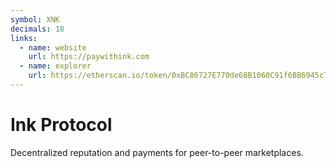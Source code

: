 ```yaml
---
symbol: XNK
decimals: 18
links:
  - name: website
    url: https://paywithink.com
  - name: explorer
    url: https://etherscan.io/token/0xBC86727E770de68B1060C91f6BB6945c73e10388
---
```


# Ink Protocol

Decentralized reputation and payments for peer-to-peer marketplaces.
